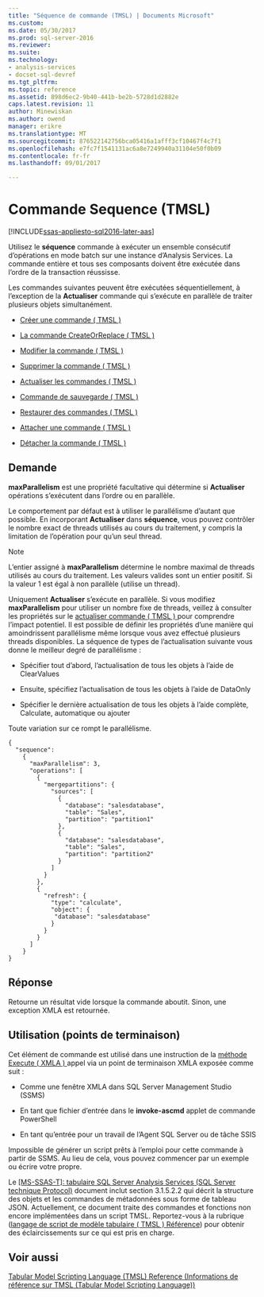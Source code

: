 ```yaml
---
title: "Séquence de commande (TMSL) | Documents Microsoft"
ms.custom: 
ms.date: 05/30/2017
ms.prod: sql-server-2016
ms.reviewer: 
ms.suite: 
ms.technology:
- analysis-services
- docset-sql-devref
ms.tgt_pltfrm: 
ms.topic: reference
ms.assetid: 898d6ec2-9b40-441b-be2b-5728d1d2882e
caps.latest.revision: 11
author: Minewiskan
ms.author: owend
manager: erikre
ms.translationtype: MT
ms.sourcegitcommit: 876522142756bca05416a1afff3cf10467f4c7f1
ms.openlocfilehash: e7fc7f1541131ac6a8e7249940a31104e50f0b09
ms.contentlocale: fr-fr
ms.lasthandoff: 09/01/2017

---
```

# <a name="sequence-command-tmsl"></a>Commande Sequence (TMSL)

[!INCLUDE[ssas-appliesto-sql2016-later-aas](../../includes/ssas-appliesto-sql2016-later-aas.md)]

  Utilisez le **séquence** commande à exécuter un ensemble consécutif d’opérations en mode batch sur une instance d’Analysis Services.  La commande entière et tous ses composants doivent être exécutée dans l’ordre de la transaction réussisse.  
  
 Les commandes suivantes peuvent être exécutées séquentiellement, à l’exception de la **Actualiser** commande qui s’exécute en parallèle de traiter plusieurs objets simultanément.  
  
-   [Créer une commande &#40; TMSL &#41;](../../analysis-services/tabular-models-scripting-language-commands/create-command-tmsl.md)  
  
-   [La commande CreateOrReplace &#40; TMSL &#41;](../../analysis-services/tabular-models-scripting-language-commands/createorreplace-command-tmsl.md)  
  
-   [Modifier la commande &#40; TMSL &#41;](../../analysis-services/tabular-models-scripting-language-commands/alter-command-tmsl.md)  
  
-   [Supprimer la commande &#40; TMSL &#41;](../../analysis-services/tabular-models-scripting-language-commands/delete-command-tmsl.md)  
  
-   [Actualiser les commandes &#40; TMSL &#41;](../../analysis-services/tabular-models-scripting-language-commands/refresh-command-tmsl.md)  
  
-   [Commande de sauvegarde &#40; TMSL &#41;](../../analysis-services/tabular-models-scripting-language-commands/backup-command-tmsl.md)  
  
-   [Restaurer des commandes &#40; TMSL &#41;](../../analysis-services/tabular-models-scripting-language-commands/restore-command-tmsl.md)  
  
-   [Attacher une commande &#40; TMSL &#41;](../../analysis-services/tabular-models-scripting-language-commands/attach-command-tmsl.md)  
  
-   [Détacher la commande &#40; TMSL &#41;](../../analysis-services/tabular-models-scripting-language-commands/detach-command-tmsl.md)  
  
## <a name="request"></a>Demande  
 **maxParallelism** est une propriété facultative qui détermine si **Actualiser** opérations s’exécutent dans l’ordre ou en parallèle.  
  
 Le comportement par défaut est à utiliser le parallélisme d’autant que possible. En incorporant **Actualiser** dans **séquence**, vous pouvez contrôler le nombre exact de threads utilisés au cours du traitement, y compris la limitation de l’opération pour qu’un seul thread.  
  
> [!NOTE]  
>  L’entier assigné à **maxParallelism** détermine le nombre maximal de threads utilisés au cours du traitement. Les valeurs valides sont un entier positif. Si la valeur 1 est égal à non parallèle (utilise un thread).  
  
 Uniquement **Actualiser** s’exécute en parallèle. Si vous modifiez **maxParallelism** pour utiliser un nombre fixe de threads, veillez à consulter les propriétés sur le [actualiser commande &#40; TMSL &#41; ](../../analysis-services/tabular-models-scripting-language-commands/refresh-command-tmsl.md) pour comprendre l’impact potentiel. Il est possible de définir les propriétés d’une manière qui amoindrissent parallélisme même lorsque vous avez effectué plusieurs threads disponibles. La séquence de types de l’actualisation suivante vous donne le meilleur degré de parallélisme :  
  
-   Spécifier tout d’abord, l’actualisation de tous les objets à l’aide de ClearValues  
  
-   Ensuite, spécifiez l’actualisation de tous les objets à l’aide de DataOnly  
  
-   Spécifier le dernière actualisation de tous les objets à l’aide complète, Calculate, automatique ou ajouter  
  
 Toute variation sur ce rompt le parallélisme.  
  
```  
{   
  "sequence":    
    {   
      "maxParallelism": 3,   
      "operations": [   
        {   
          "mergepartitions": {   
            "sources": [   
              {   
                "database": "salesdatabase",   
                "table": "Sales",   
                "partition": "partition1"   
              },   
              {   
                "database": "salesdatabase",   
                "table": "Sales",   
                "partition": "partition2"   
              }   
            ]   
          }   
        },   
        {   
          "refresh": {   
            "type": "calculate",   
            "object": {   
             "database": "salesdatabase"   
            }   
          }   
        }   
      ]   
    }      
}   
```  
  
## <a name="response"></a>Réponse  
 Retourne un résultat vide lorsque la commande aboutit. Sinon, une exception XMLA est retournée.  
  
## <a name="usage-endpoints"></a>Utilisation (points de terminaison)  
 Cet élément de commande est utilisé dans une instruction de la [méthode Execute &#40; XMLA &#41; ](../../analysis-services/xmla/xml-elements-methods-execute.md) appel via un point de terminaison XMLA exposée comme suit :  
  
-   Comme une fenêtre XMLA dans SQL Server Management Studio (SSMS)  
  
-   En tant que fichier d’entrée dans le **invoke-ascmd** applet de commande PowerShell  
  
-   En tant qu’entrée pour un travail de l’Agent SQL Server ou de tâche SSIS  
  
 Impossible de générer un script prêts à l’emploi pour cette commande à partir de SSMS. Au lieu de cela, vous pouvez commencer par un exemple ou écrire votre propre.  
  
 Le [ \[MS-SSAS-T\]: tabulaire SQL Server Analysis Services (SQL Server technique Protocol)](http://go.microsoft.com/fwlink/p/?LinkId=784855) document inclut section 3.1.5.2.2 qui décrit la structure des objets et les commandes de métadonnées sous forme de tableau JSON. Actuellement, ce document traite des commandes et fonctions non encore implémentées dans un script TMSL. Reportez-vous à la rubrique ([langage de script de modèle tabulaire &#40; TMSL &#41; Référence](../../analysis-services/tabular-model-scripting-language-tmsl-reference.md)) pour obtenir des éclaircissements sur ce qui est pris en charge.  
  
## <a name="see-also"></a>Voir aussi  
 [Tabular Model Scripting Language &#40;TMSL&#41; Reference (Informations de référence sur TMSL &#40;Tabular Model Scripting Language&#41;)](../../analysis-services/tabular-model-scripting-language-tmsl-reference.md)  
  
  
